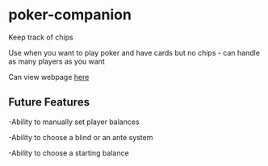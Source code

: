 # poker-companion
Keep track of chips

Use when you want to play poker and have cards but no chips - can handle as many players as you want

Can view webpage [here](https://rawcdn.githack.com/jacksontromero/poker-companion/c3a65eccc496b12fc36cc1e1ab18ac8757ad3e14/index.html)


## Future Features
-Ability to manually set player balances

-Ability to choose a blind or an ante system

-Ability to choose a starting balance

